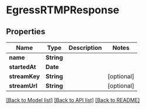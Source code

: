 # EgressRTMPResponse

## Properties
Name | Type | Description | Notes
------------ | ------------- | ------------- | -------------
**name** | **String** |  | 
**startedAt** | **Date** |  | 
**streamKey** | **String** |  | [optional] 
**streamUrl** | **String** |  | [optional] 

[[Back to Model list]](../README.md#documentation-for-models) [[Back to API list]](../README.md#documentation-for-api-endpoints) [[Back to README]](../README.md)



